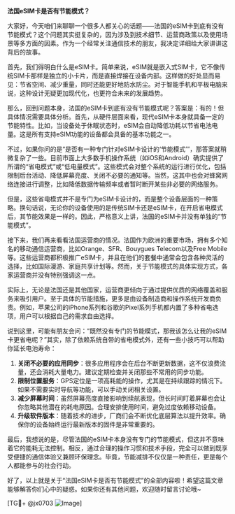 **法国eSIM卡是否有节能模式？**

大家好，今天咱们来聊聊一个很多人都关心的话题——法国的eSIM卡到底有没有节能模式？这个问题其实挺复杂的，因为涉及到技术细节、运营商政策以及使用场景等多方面的因素。作为一个经常关注通信技术的朋友，我决定详细给大家讲讲这背后的故事。

首先，我们得明白什么是eSIM卡。简单来说，eSIM就是嵌入式SIM卡，它不像传统SIM卡那样是独立的小卡片，而是直接焊接在设备内部。这样做的好处显而易见：节省空间、减少重量，同时还能更好地防水防尘。对于智能手机和平板电脑来说，这种设计无疑更加现代化，也更符合未来的发展趋势。

那么，回到问题本身，法国的eSIM卡到底有没有节能模式呢？答案是：有的！但具体情况需要具体分析。首先，从硬件层面来看，现代eSIM卡本身就具备一定的节能特性。比如，当设备处于休眠状态时，eSIM会自动降低功耗以节省电池电量。这是所有支持eSIM功能的设备都会具备的基本功能之一。

不过，如果你问的是“是否有一种专门针对eSIM卡设计的‘节能模式’”，那答案就稍微复杂了一些。目前市面上大多数手机操作系统（如iOS和Android）确实提供了所谓的“省电模式”或“低电量模式”。这些模式会对整个系统的运行进行优化，包括限制后台活动、降低屏幕亮度、关闭不必要的通知等。当然，这其中也会对蜂窝网络连接进行调整，比如降低数据传输频率或者暂时断开某些非必要的网络服务。

但是，这些省电模式并不是专门为eSIM卡设计的，而是整个设备层面的一种策略。换句话说，无论你的设备使用的是传统SIM卡还是eSIM卡，在开启省电模式后，其节能效果是一样的。因此，严格意义上讲，法国的eSIM卡并没有单独的“节能模式”。

接下来，我们再来看看法国运营商的情况。法国作为欧洲的重要市场，拥有多个知名的移动通信运营商，比如Orange、SFR、Bouygues Telecom以及Free Mobile等。这些运营商都积极推广eSIM卡，并且在他们的套餐中通常会包含各种灵活的选择，比如国际漫游、家庭共享计划等。然而，关于节能模式的具体实现方式，各家运营商并没有特别强调这一点。

实际上，无论是法国还是其他国家，运营商更倾向于通过提供优质的网络覆盖和服务来吸引用户。至于具体的节能措施，更多是由设备制造商和操作系统开发商负责。例如，苹果公司的iPhone系列和谷歌的Pixel系列手机都内置了多种省电选项，用户可以根据自己的需求自由选择。

说到这里，可能有朋友会问：“既然没有专门的节能模式，那我该怎么让我的eSIM卡更省电呢？”其实，除了依赖系统自带的省电模式外，还有一些小技巧可以帮助你延长电池寿命：

1. **关闭不必要的应用同步**：很多应用程序会在后台不断更新数据，这不仅浪费流量，还会消耗大量电力。建议定期检查并关闭那些不常用的同步功能。
2. **限制位置服务**：GPS定位是一项高耗能的操作，尤其是在持续跟踪的情况下。如果不需要实时导航等功能，可以手动关闭相关设置。
3. **减少屏幕时间**：虽然屏幕亮度直接影响到续航表现，但长时间盯着屏幕也会让你忽略其他潜在的耗电原因。合理安排使用时间，避免过度依赖移动设备。
4. **升级软件版本**：随着技术的进步，厂商们会不断优化底层算法以提升效率。确保你的设备始终运行最新版本的固件是非常重要的。

最后，我想说的是，尽管法国的eSIM卡本身没有专门的节能模式，但这并不意味着它的能耗无法控制。相反，通过合理的操作习惯和技术手段，完全可以做到既享受便捷的通信体验又兼顾环保理念。毕竟，节能减排不仅仅是一种责任，更是每个人都能参与的社会行动。

好了，以上就是关于“法国eSIM卡是否有节能模式”的全部内容啦！希望这篇文章能够解答你们心中的疑惑。如果你还有其他问题，欢迎随时留言讨论哦~

[TG💪+ @jx0703 ![Image](https://github.com/user-attachments/assets/dbca1d08-cadb-493c-b0ec-ad6f7a83f270)]